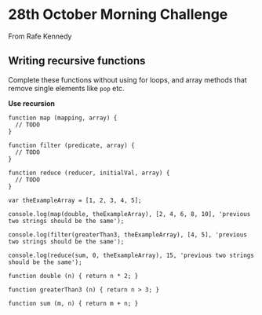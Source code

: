 # 28th October Morning Challenge

From Rafe Kennedy

## Writing recursive functions

Complete these functions without using for loops, and array methods that remove single elements like ```pop``` etc.

**Use recursion**

```
function map (mapping, array) {
  // TODO
}

function filter (predicate, array) {
  // TODO
}

function reduce (reducer, initialVal, array) {
  // TODO
}

var theExampleArray = [1, 2, 3, 4, 5];

console.log(map(double, theExampleArray), [2, 4, 6, 8, 10], 'previous two strings should be the same');

console.log(filter(greaterThan3, theExampleArray), [4, 5], 'previous two strings should be the same');

console.log(reduce(sum, 0, theExampleArray), 15, 'previous two strings should be the same');

function double (n) { return n * 2; }

function greaterThan3 (n) { return n > 3; }

function sum (m, n) { return m + n; }
```
